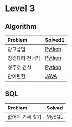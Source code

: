 # Level 3

## Algorithm
|Problem|Solved1|
|:---|---|
|광고삽입|[Python](https://github.com/WebProject-STT/Algorithm/blob/main/programmers/4%EC%A3%BC%EC%B0%A8/72414_sb.py)|
|징검다리 건너기|[Python](https://github.com/WebProject-STT/Algorithm/blob/main/programmers/5%EC%A3%BC%EC%B0%A8/64062_sb.py)|
|경주로 건설|[Python](https://github.com/WebProject-STT/Algorithm/blob/main/programmers/6%EC%A3%BC%EC%B0%A8/67259_sb.py)|
|단어변환|[JAVA](https://github.com/WebProject-STT/Algorithm/blob/main/programmers/12%EC%A3%BC%EC%B0%A8/%EB%8B%A8%EC%96%B4%EB%B3%80%ED%99%98/%EB%8B%A8%EC%96%B4%EB%B3%80%ED%99%98_sb.java)|

## SQL
|Problem|Solved|
|:---|---|
|없어진 기록 찾기|[MySQL](./solve_01.sql)|
